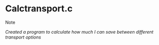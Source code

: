 # Calctransport.c

>[!NOTE]
> *Created a program to calculate how much I can save between different transport options*